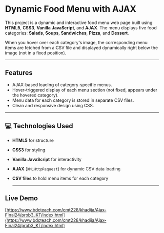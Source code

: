 # Dynamic Food Menu with AJAX

This project is a dynamic and interactive food menu web page built using **HTML5**, **CSS3**, **Vanilla JavaScript**, and **AJAX**. The menu displays five food categories: **Salads**, **Soups**, **Sandwiches**, **Pizza**, and **Dessert**.

When you hover over each category's image, the corresponding menu items are fetched from a CSV file and displayed dynamically right below the image (not in a fixed position).

---

##  Features

- AJAX-based loading of category-specific menus.
- Hover-triggered display of each menu section (not fixed, appears under the hovered category).
- Menu data for each category is stored in separate CSV files.
- Clean and responsive design using CSS.

---

## 💻 Technologies Used

- **HTML5** for structure
- **CSS3** for styling
- **Vanilla JavaScript** for interactivity
- **AJAX** (`XMLHttpRequest`) for dynamic CSV data loading
- **CSV files** to hold menu items for each category

  ---

## Live Demo

[https://www.bdcteach.com/cmt228/khadija/Ajax-Final24/prob3_KT/index.html](https://www.bdcteach.com/cmt228/khadija/Ajax-Final24/prob3_KT/index.html)
